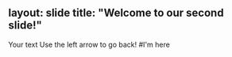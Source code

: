 layout: slide
title: "Welcome to our second slide!"
---
Your text
Use the left arrow to go back! #I'm here
